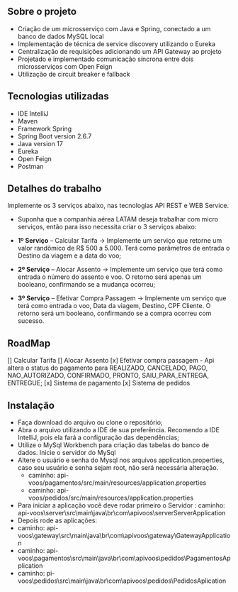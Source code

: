 ## Sobre o projeto
- Criação de um microsserviço com Java e Spring, conectado a um banco de dados MySQL local
- Implementação de técnica de service discovery utilizando o Eureka
- Centralização de requisições adicionando um API Gateway ao projeto
- Projetado e implementado comunicação síncrona entre dois microsserviços com Open Feign
- Utilização de circuit breaker e fallback

## Tecnologias utilizadas
- IDE IntelliJ
- Maven
- Framework Spring
- Spring Boot version 2.6.7
- Java version 17
- Eureka
- Open Feign
- Postman

## Detalhes do trabalho
Implemente os 3 serviços abaixo, nas tecnologias API REST e WEB Service.

- Suponha que a companhia aérea LATAM deseja trabalhar com micro serviços, então para isso necessita criar o 3 serviços abaixo:

- **1º Serviço** – Calcular Tarifa -> Implemente um serviço que retorne um valor randômico de R$ 500 a 5.000. Terá como parâmetros de entrada o Destino da viagem e a data do voo;
- **2º Serviço** – Alocar Assento -> Implemente um serviço que terá como entrada o número do assento e voo. O retorno será apenas um booleano, confirmando se a mudança ocorreu;
- **3º Serviço** – Efetivar Compra Passagem -> Implemente um serviço que terá como entrada o voo, Data da viagem, Destino, CPF Cliente. O retorno será um booleano, confirmando se a compra ocorreu com sucesso.

## RoadMap

[] Calcular Tarifa
[] Alocar Assento
[x] Efetivar compra passagem - Api altera o status do pagamento para REALIZADO, CANCELADO, PAGO, NAO_AUTORIZADO, CONFIRMADO, PRONTO, SAIU_PARA_ENTREGA, ENTREGUE;
[x] Sistema de pagamento
[x] Sistema de pedidos

## Instalação
- Faça download do arquivo ou clone o repositório;
- Abra o arquivo utilizando a IDE de sua preferência. Recomendo a IDE IntelliJ, pois ela fará a configuração das dependências;
- Utilize o MySql Workbench para criação das tabelas do banco de dados. Inicie o servidor do MySql
- Altere o usuário e senha do Mysql nos arquivos application.properties, caso seu usuário e senha sejam root, não será necessária alteração.
  - caminho: api-voos/pagamentos/src/main/resources/application.properties
  - caminho: api-voos/pedidos/src/main/resources/application.properties
- Para iniciar a aplicação você deve rodar primeiro o Servidor : caminho: api-voos\server\src\main\java\br\com\apivoos\serverServerApplication
- Depois rode as aplicações:
- caminho: api-voos\gateway\src\main\java\br\com\apivoos\gateway\GatewayApplication
- caminho: api-voos\pagamentos\src\main\java\br\com\apivoos\pedidos\PagamentosApplication
- caminho: pi-voos\pedidos\src\main\java\br\com\apivoos\pedidos\PedidosAplication